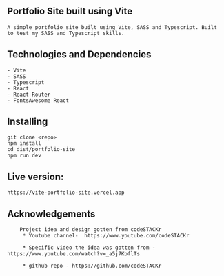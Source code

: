 ## Portfolio Site built using Vite

`A simple portfolio site built using Vite, SASS and Typescript. Built to test my SASS and Typescript skills.`

## Technologies and Dependencies

```
- Vite
- SASS
- Typescript
- React
- React Router
- FontsAwesome React
```

## Installing

```
git clone <repo>
npm install 
cd dist/portfolio-site
npm run dev
```
## Live version:
``` https://vite-portfolio-site.vercel.app ```

## Acknowledgements

```
    Project idea and design gotten from codeSTACKr
     * Youtube channel-  https://www.youtube.com/codeSTACKr

     * Specific video the idea was gotten from - https://www.youtube.com/watch?v=_a5j7KoflTs

     * github repo - https://github.com/codeSTACKr
```
